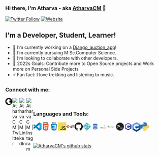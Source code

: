 ### Hi there, I'm Atharva - aka [AtharvaCM][website] 👋

[![Twitter Follow](https://img.shields.io/twitter/follow/Atharva_CM?color=1DA1F2&logo=twitter&style=for-the-badge)](https://twitter.com/intent/follow?original_referer=https%3A%2F%2Fgithub.com%2FAtharva_CM&screen_name=Atharva_CM)
[![Website](https://img.shields.io/website?label=atharvacm.netlify.app&style=for-the-badge&url=https%3A%2F%2Fatharvacm.netlify.app)](https://atharvacm.netlify.app)

## I'm a Developer, Student, Learner!

- 🔭 I’m currently working on a [Django_auction_app][djAuction]!
- 🌱 I’m currently pursuing M.Sc.Computer Science. 
- 👯 I’m looking to collaborate with other developers.
- 🥅 2022s Goals: Contribute more to Open Source projects and Work more on Personal Side Projects
- ⚡ Fun fact: I love trekking and listening to music.

<!-- ### Spotify Playing 🎧
[<img src="https://now-playing-codestackr.vercel.app/api/spotify-playing" alt="codeSTACKr Spotify Playing" width="350" />](https://open.spotify.com/user/swyqyimdc12jajde4vpwd2x1b) -->

### Connect with me:

[<img align="left" alt="atharvacm.netlify.app" width="22px" src="https://raw.githubusercontent.com/iconic/open-iconic/master/svg/globe.svg" style="color:#FFF;" />][website]
[<img align="left" alt="AtharvaCM | Twitter" width="22px" src="https://cdn.jsdelivr.net/npm/simple-icons@v3/icons/twitter.svg" />][twitter]
[<img align="left" alt="AtharvaCM | LinkedIn" width="22px" src="https://cdn.jsdelivr.net/npm/simple-icons@v3/icons/linkedin.svg" />][linkedin]
[<img align="left" alt="AtharvaCM | Instagram" width="22px" src="https://cdn.jsdelivr.net/npm/simple-icons@v3/icons/instagram.svg" />][instagram]

<br />

### Languages and Tools:


<img align="left" alt="Visual Studio Code" width="26px" src="https://raw.githubusercontent.com/github/explore/80688e429a7d4ef2fca1e82350fe8e3517d3494d/topics/visual-studio-code/visual-studio-code.png" />
<img align="left" alt="HTML5" width="26px" src="https://raw.githubusercontent.com/github/explore/80688e429a7d4ef2fca1e82350fe8e3517d3494d/topics/html/html.png" />
<img align="left" alt="CSS3" width="26px" src="https://raw.githubusercontent.com/github/explore/80688e429a7d4ef2fca1e82350fe8e3517d3494d/topics/css/css.png" />
<img align="left" alt="JavaScript" width="26px" src="https://raw.githubusercontent.com/github/explore/80688e429a7d4ef2fca1e82350fe8e3517d3494d/topics/javascript/javascript.png" />
<img align="left" alt="Git" width="26px" src="https://raw.githubusercontent.com/github/explore/80688e429a7d4ef2fca1e82350fe8e3517d3494d/topics/git/git.png" />
<img align="left" alt="GitHub" width="26px" src="https://raw.githubusercontent.com/github/explore/78df643247d429f6cc873026c0622819ad797942/topics/github/github.png" />
<!-- <img align="left" alt="p5" width="26px" src="img/p5.png" /> -->
<img align="left" alt="netlify" width="26px" src="img/netlify.png" />

<img align="left" alt="SQL" width="26px" src="https://raw.githubusercontent.com/github/explore/80688e429a7d4ef2fca1e82350fe8e3517d3494d/topics/sql/sql.png" />
<img align="left" alt="MySQL" width="26px" src="https://raw.githubusercontent.com/github/explore/80688e429a7d4ef2fca1e82350fe8e3517d3494d/topics/mysql/mysql.png" />
<img align="left" alt="MongoDB" width="26px" src="https://raw.githubusercontent.com/github/explore/80688e429a7d4ef2fca1e82350fe8e3517d3494d/topics/mongodb/mongodb.png"> 
<img align="left" alt="Terminal" width="26px" src="https://raw.githubusercontent.com/github/explore/80688e429a7d4ef2fca1e82350fe8e3517d3494d/topics/terminal/terminal.png">
<img align="left" alt="c" width="26px" src="img/c.png" />
<img align="left" alt="cpp" width="26px" src="img/cpp.jpg" />
<img align="left" alt="py" width="26px" src="img/py.png" />
<!-- <img align="left" alt="flutter" width="26px" src="img/flutter2.png" /> -->


<br />
<br />


[website]: https://atharvacm.netlify.app
[twitter]: https://twitter.com/Atharva
[instagram]: https://instagram.com/atharva_cm
[linkedin]: https://linkedin.com/in/atharva-m-188921108
[djAuction]: https://djauction.herokuapp.com/

<br />

[![AtharvaCM's github stats](https://github-readme-stats.vercel.app/api?username=AtharvaCM)](https://github.com/anuraghazra/github-readme-stats)



